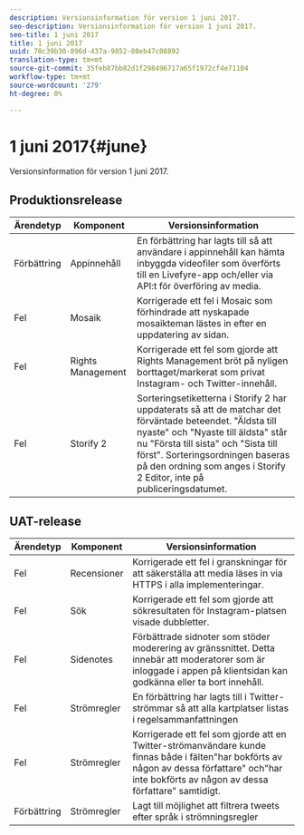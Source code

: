 ```yaml
---
description: Versionsinformation för version 1 juni 2017.
seo-description: Versionsinformation för version 1 juni 2017.
seo-title: 1 juni 2017
title: 1 juni 2017
uuid: 70c39b30-896d-437a-9852-80eb47c08892
translation-type: tm+mt
source-git-commit: 35feb87bb82d1f298496717a65f1972cf4e71104
workflow-type: tm+mt
source-wordcount: '279'
ht-degree: 0%

---
```



# 1 juni 2017{#june}

Versionsinformation för version 1 juni 2017.

## Produktionsrelease

| **Ärendetyp** | **Komponent** | **Versionsinformation** |
|---|---|---|
| Förbättring | Appinnehåll | En förbättring har lagts till så att användare i appinnehåll kan hämta inbyggda videofiler som överförts till en Livefyre-app och/eller via API:t för överföring av media. |
| Fel | Mosaik | Korrigerade ett fel i Mosaic som förhindrade att nyskapade mosaikteman lästes in efter en uppdatering av sidan. |
| Fel | Rights Management | Korrigerade ett fel som gjorde att Rights Management bröt på nyligen borttaget/markerat som privat Instagram- och Twitter-innehåll. |
| Fel | Storify 2 | Sorteringsetiketterna i Storify 2 har uppdaterats så att de matchar det förväntade beteendet. &quot;Äldsta till nyaste&quot; och &quot;Nyaste till äldsta&quot; står nu &quot;Första till sista&quot; och &quot;Sista till först&quot;. Sorteringsordningen baseras på den ordning som anges i Storify 2 Editor, inte på publiceringsdatumet. |

## UAT-release

| **Ärendetyp** | **Komponent** | **Versionsinformation** |
|---|---|---|
| Fel | Recensioner | Korrigerade ett fel i granskningar för att säkerställa att media läses in via HTTPS i alla implementeringar. |
| Fel | Sök | Korrigerade ett fel som gjorde att sökresultaten för Instagram-platsen visade dubbletter. |
| Fel | Sidenotes | Förbättrade sidnoter som stöder moderering av gränssnittet. Detta innebär att moderatorer som är inloggade i appen på klientsidan kan godkänna eller ta bort innehåll. |
| Fel | Strömregler | En förbättring har lagts till i Twitter-strömmar så att alla kartplatser listas i regelsammanfattningen |
| Fel | Strömregler | Korrigerade ett fel som gjorde att en Twitter-strömanvändare kunde finnas både i fälten&quot;har bokförts av någon av dessa författare&quot; och&quot;har inte bokförts av någon av dessa författare&quot; samtidigt. |
| Förbättring | Strömregler | Lagt till möjlighet att filtrera tweets efter språk i strömningsregler |

